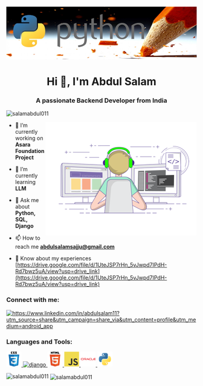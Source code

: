 ![logo](https://github.com/salamabdul011/salamabdul011/blob/main/python.png)
<h1 align="center">Hi 👋, I'm Abdul Salam</h1>
<h3 align="center">A passionate Backend Developer from India</h3>

<p align="left"> <img src="https://komarev.com/ghpvc/?username=salamabdul011&label=Profile%20views&color=0e75b6&style=flat" alt="salamabdul011" /> </p>

<img align="right" alt="Coding" width="400" src="https://raw.githubusercontent.com/devSouvik/devSouvik/master/gif3.gif">

- 🔭 I’m currently working on **Asara Foundation Project**

- 🌱 I’m currently learning **LLM**

- 💬 Ask me about **Python, SQL, Django**

- 📫 How to reach me **abdulsalamsajju@gmail.com**

- 📄 Know about my experiences [https://drive.google.com/file/d/1UteJSP7rHn_5vJwpd7IPdH-Rd7bwz5uA/view?usp=drive_link](https://drive.google.com/file/d/1UteJSP7rHn_5vJwpd7IPdH-Rd7bwz5uA/view?usp=drive_link)

<h3 align="left">Connect with me:</h3>
<p align="left">
<a href="https://linkedin.com/in/https://www.linkedin.com/in/abdulsalam11?utm_source=share&utm_campaign=share_via&utm_content=profile&utm_medium=android_app" target="blank"><img align="center" src="https://raw.githubusercontent.com/rahuldkjain/github-profile-readme-generator/master/src/images/icons/Social/linked-in-alt.svg" alt="https://www.linkedin.com/in/abdulsalam11?utm_source=share&utm_campaign=share_via&utm_content=profile&utm_medium=android_app" height="30" width="40" /></a>
</p>

<h3 align="left">Languages and Tools:</h3>
<p align="left"> <a href="https://www.w3schools.com/css/" target="_blank" rel="noreferrer"> <img src="https://raw.githubusercontent.com/devicons/devicon/master/icons/css3/css3-original-wordmark.svg" alt="css3" width="40" height="40"/> </a> <a href="https://www.djangoproject.com/" target="_blank" rel="noreferrer"> <img src="https://cdn.worldvectorlogo.com/logos/django.svg" alt="django" width="40" height="40"/> </a> <a href="https://www.w3.org/html/" target="_blank" rel="noreferrer"> <img src="https://raw.githubusercontent.com/devicons/devicon/master/icons/html5/html5-original-wordmark.svg" alt="html5" width="40" height="40"/> </a> <a href="https://developer.mozilla.org/en-US/docs/Web/JavaScript" target="_blank" rel="noreferrer"> <img src="https://raw.githubusercontent.com/devicons/devicon/master/icons/javascript/javascript-original.svg" alt="javascript" width="40" height="40"/> </a> <a href="https://www.oracle.com/" target="_blank" rel="noreferrer"> <img src="https://raw.githubusercontent.com/devicons/devicon/master/icons/oracle/oracle-original.svg" alt="oracle" width="40" height="40"/> </a> <a href="https://www.python.org" target="_blank" rel="noreferrer"> <img src="https://raw.githubusercontent.com/devicons/devicon/master/icons/python/python-original.svg" alt="python" width="40" height="40"/> </a> </p>

<p><img align="left" src="https://github-readme-stats.vercel.app/api/top-langs?username=salamabdul011&show_icons=true&locale=en&layout=compact" alt="salamabdul011" /></p>

<p>&nbsp;<img align="center" src="https://github-readme-stats.vercel.app/api?username=salamabdul011&show_icons=true&locale=en" alt="salamabdul011" /></p>
